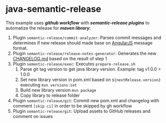 # java-semantic-release

This example uses ***github workflow*** with ***semantic-release plugins*** to automatize the release for ***maven library***:

1. Plugin ```semantic-release/commit-analyzer```: Parses commit messages and determines if new release should made base on 
[AngularJS](https://github.com/angular/angular.js/blob/master/DEVELOPERS) message format.
2. Plugin ```semantic-release/release-notes-generator```: Generates the new [CHANGELOG.md](CHANGELOG.md) based on the result of step 1
3. Plugin ```semantic-release/exec```: Executes ```prepare-release.sh```
    1. Parse git tag version to get java library version. Example:  tag v1.0.0 > 1.0.0
    2. Set new library version in pom.xml based on ```${nextRelease.version}``` executing ```mvn versions:set```
    3. Build new library version ```mvn package```
    4. Copy library to release folder
4. Plugin ```semantic-release/git```: Commit new pom.xml and changelog with comment ```[skip ci]``` in order to be skipped by gh workflow
5. Plugin ```semantic-release/git```: Upload assets to GitHub releases and comment on issues
